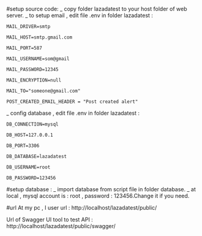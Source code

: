 #setup source code:
_ copy folder lazadatest to your host folder of web server.
_ to setup email , edit file .env in folder lazadatest :

    MAIL_DRIVER=smtp
    
    MAIL_HOST=smtp.gmail.com
    
    MAIL_PORT=587
    
    MAIL_USERNAME=som@gmail
    
    MAIL_PASSWORD=12345
    
    MAIL_ENCRYPTION=null

    MAIL_TO="someone@gmail.com"
    
    POST_CREATED_EMAIL_HEADER = "Post created alert"
_ config database , edit file .env in folder lazadatest :

    DB_CONNECTION=mysql
    
    DB_HOST=127.0.0.1
    
    DB_PORT=3306
    
    DB_DATABASE=lazadatest
    
    DB_USERNAME=root
    
    DB_PASSWORD=123456

#setup database :
_ import database from script file in folder database.
_ at local , mysql account is : root , password : 123456.Change it if you need.

#url
At my pc , I user url : http://localhost/lazadatest/public/

Url of Swagger UI tool to test API : http://localhost/lazadatest/public/swagger/
